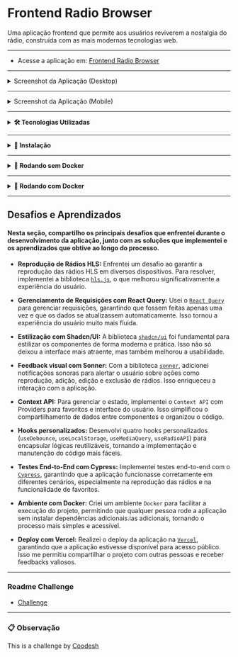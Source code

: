 # Frontend Radio Browser

Uma aplicação frontend que permite aos usuários reviverem a nostalgia do rádio, construída com as mais modernas tecnologias web.

---

- Acesse a aplicação em: [Frontend Radio Browser](https://frontend-radio-browser.vercel.app/)

---

<details>

<summary>Screenshot da Aplicação (Desktop)</summary>

![Application](/public/screenshot-desktop.png)

</details>

---

<details>

<summary>Screenshot da Aplicação (Mobile)</summary>

![Application](/public/screenshot-mobile.png)

</details>

--- 

<details>
  <summary><strong>🛠 Tecnologias Utilizadas</strong></summary>

  - **Linguagens:** JavaScript, TypeScript
  - **Framework:** Next.js, React
  - **Testes:** Cypress
  - **Estilização:** Tailwind CSS
  - **Gerenciamento de Estado:** React Query, Context API
  - **Outras Bibliotecas:** Axios, Shadcn/ui, Lucide React, Hls, Sonner

</details>

---

<details>
<summary><strong>🚀 Instalação</strong></summary>

- **Pré-requisitos:** Certifique-se de ter o [Node.js](https://nodejs.org/) e o npm instalados em sua máquina.

Para instalar o projeto, siga os passos abaixo:

1. **Clone o repositório:**
```bash
git clone https://github.com/vitor-nogueira-dev/frontend-radio-browser.git
cd frontend-radio-browser
```

1. **Instale as dependências:**
```bash
npm install
```
</details>

---

<details>
<summary><strong>🔧 Rodando sem Docker</strong></summary>

- É necessário ter concluído a instalação (passo 1 e 2).

- **Para iniciar o projeto:**
```bash
npm run dev
```

- **Para construir o projeto:**
```bash
npm run build
```

- **Para iniciar a versão em produção:**
```bash
npm start
```

- **Para rodar os testes:**
```bash
npm test
```

</details>

---

<details> 
<summary><strong>📸 Rodando com Docker</strong></summary>

- **Pré-requisitos:** Certifique-se de ter o [Docker](https://www.docker.com/get-started/) e o [Docker Compose](https://docs.docker.com/compose/install/) instalados e funcionando em sua máquina.

- É necessário ter concluído a instalação (passo 1 e 2).

**Para usar o Docker:**
- Para subir o contêiner:
 ```bash
 npm run docker:up
 ```
- Para parar o contêiner:
 ```bash
 npm run docker:down
 ```
- Para visualizar os logs:
 ```bash
 npm run docker:logs
 ```
- Para reiniciar o contêiner:
 ```bash
 npm run docker:restart
 ```

</details>

---

## Desafios e Aprendizados

#### Nesta seção, compartilho os principais desafios que enfrentei durante o desenvolvimento da aplicação, junto com as soluções que implementei e os aprendizados que obtive ao longo do processo.

- **Reprodução de Rádios HLS:** Enfrentei um desafio ao garantir a reprodução das rádios HLS em diversos dispositivos. Para resolver, implementei a biblioteca [`hls.js`](https://nochev.github.io/hls.js/docs/html/), o que melhorou significativamente a experiência do usuário.

- **Gerenciamento de Requisições com React Query:** Usei o [`React Query`](https://www.npmjs.com/package/react-query) para gerenciar requisições, garantindo que fossem feitas apenas uma vez e que os dados se atualizassem automaticamente. Isso tornou a experiência do usuário muito mais fluida.

- **Estilização com Shadcn/UI:** A biblioteca [`shadcn/ui`](https://ui.shadcn.com/docs) foi fundamental para estilizar os componentes de forma moderna e prática. Isso não só deixou a interface mais atraente, mas também melhorou a usabilidade.

- **Feedback visual com Sonner:** Com a biblioteca [`sonner`](https://sonner.emilkowal.ski/), adicionei notificações sonoras para alertar o usuário sobre ações como reprodução, adição, edição e exclusão de rádios. Isso enriqueceu a interação com a aplicação.

- **Context API:** Para gerenciar o estado, implementei o `Context API` com Providers para favoritos e interface do usuário. Isso simplificou o compartilhamento de dados entre componentes e organizou o código.

- **Hooks personalizados:** Desenvolvi quatro hooks personalizados (`useDebounce`, `useLocalStorage`, `useMediaQuery`, `useRadioAPI`) para encapsular lógicas reutilizáveis, tornando a implementação e manutenção do código mais fáceis.

- **Testes End-to-End com Cypress:** Implementei testes end-to-end com o [`Cypress`](https://www.cypress.io/), garantindo que a aplicação funcionasse corretamente em diferentes cenários, especialmente na reprodução das rádios e na funcionalidade de favoritos.

- **Ambiente com Docker:** Criei um ambiente `Docker` para facilitar a execução do projeto, permitindo que qualquer pessoa rode a aplicação sem instalar dependências adicionais.ias adicionais, tornando o processo mais simples e acessível.

- **Deploy com Vercel:** Realizei o deploy da aplicação na [`Vercel`](https://vercel.com/docs), garantindo que a aplicação estivesse disponível para acesso público. Isso me permitiu compartilhar o projeto com outras pessoas e receber feedbacks valiosos.

---

### Readme Challenge

- [Challenge](./CHALLENGE-README.md)

--- 

### 📋 Observação
This is a challenge by [Coodesh](https://coodesh.com/)